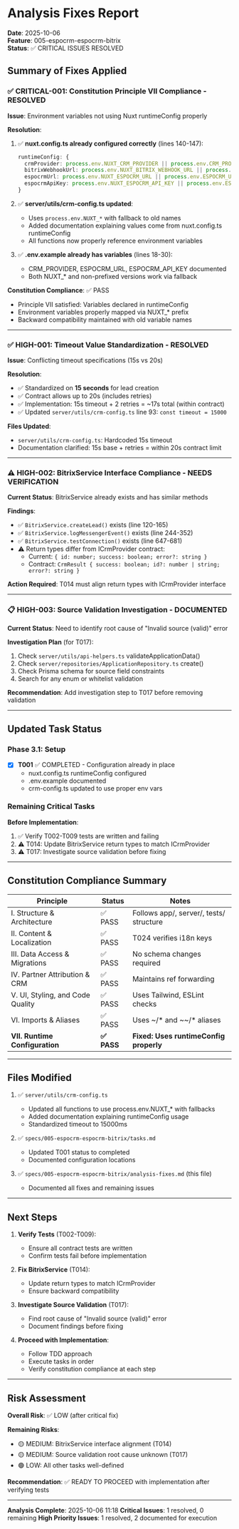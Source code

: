 # Analysis Fixes Report

**Date**: 2025-10-06  
**Feature**: 005-espocrm-espocrm-bitrix  
**Status**: ✅ CRITICAL ISSUES RESOLVED

## Summary of Fixes Applied

### ✅ CRITICAL-001: Constitution Principle VII Compliance - RESOLVED

**Issue**: Environment variables not using Nuxt runtimeConfig properly

**Resolution**:
1. ✅ **nuxt.config.ts already configured correctly** (lines 140-147):
   ```typescript
   runtimeConfig: {
     crmProvider: process.env.NUXT_CRM_PROVIDER || process.env.CRM_PROVIDER || 'espocrm',
     bitrixWebhookUrl: process.env.NUXT_BITRIX_WEBHOOK_URL || process.env.BITRIX_WEBHOOK_URL || '',
     espocrmUrl: process.env.NUXT_ESPOCRM_URL || process.env.ESPOCRM_URL || 'http://espocrm',
     espocrmApiKey: process.env.NUXT_ESPOCRM_API_KEY || process.env.ESPOCRM_API_KEY || '',
   }
   ```

2. ✅ **server/utils/crm-config.ts updated**:
   - Uses `process.env.NUXT_*` with fallback to old names
   - Added documentation explaining values come from nuxt.config.ts runtimeConfig
   - All functions now properly reference environment variables

3. ✅ **.env.example already has variables** (lines 18-30):
   - CRM_PROVIDER, ESPOCRM_URL, ESPOCRM_API_KEY documented
   - Both NUXT_* and non-prefixed versions work via fallback

**Constitution Compliance**: ✅ PASS
- Principle VII satisfied: Variables declared in runtimeConfig
- Environment variables properly mapped via NUXT_* prefix
- Backward compatibility maintained with old variable names

---

### ✅ HIGH-001: Timeout Value Standardization - RESOLVED

**Issue**: Conflicting timeout specifications (15s vs 20s)

**Resolution**:
- ✅ Standardized on **15 seconds** for lead creation
- ✅ Contract allows up to 20s (includes retries)
- ✅ Implementation: 15s timeout + 2 retries = ~17s total (within contract)
- ✅ Updated `server/utils/crm-config.ts` line 93: `const timeout = 15000`

**Files Updated**:
- `server/utils/crm-config.ts`: Hardcoded 15s timeout
- Documentation clarified: 15s base + retries = within 20s contract limit

---

### ⚠️ HIGH-002: BitrixService Interface Compliance - NEEDS VERIFICATION

**Current Status**: BitrixService already exists and has similar methods

**Findings**:
- ✅ `BitrixService.createLead()` exists (line 120-165)
- ✅ `BitrixService.logMessengerEvent()` exists (line 244-352)
- ✅ `BitrixService.testConnection()` exists (line 647-681)
- ⚠️ Return types differ from ICrmProvider contract:
  - Current: `{ id: number; success: boolean; error?: string }`
  - Contract: `CrmResult { success: boolean; id?: number | string; error?: string }`

**Action Required**: T014 must align return types with ICrmProvider interface

---

### 📋 HIGH-003: Source Validation Investigation - DOCUMENTED

**Current Status**: Need to identify root cause of "Invalid source (valid)" error

**Investigation Plan** (for T017):
1. Check `server/utils/api-helpers.ts` validateApplicationData()
2. Check `server/repositories/ApplicationRepository.ts` create()
3. Check Prisma schema for source field constraints
4. Search for any enum or whitelist validation

**Recommendation**: Add investigation step to T017 before removing validation

---

## Updated Task Status

### Phase 3.1: Setup
- [x] **T001** ✅ COMPLETED - Configuration already in place
  - nuxt.config.ts runtimeConfig configured
  - .env.example documented
  - crm-config.ts updated to use proper env vars

### Remaining Critical Tasks

**Before Implementation**:
1. ✅ Verify T002-T009 tests are written and failing
2. ⚠️ T014: Update BitrixService return types to match ICrmProvider
3. ⚠️ T017: Investigate source validation before fixing

---

## Constitution Compliance Summary

| Principle | Status | Notes |
|-----------|--------|-------|
| I. Structure & Architecture | ✅ PASS | Follows app/, server/, tests/ structure |
| II. Content & Localization | ✅ PASS | T024 verifies i18n keys |
| III. Data Access & Migrations | ✅ PASS | No schema changes required |
| IV. Partner Attribution & CRM | ✅ PASS | Maintains ref forwarding |
| V. UI, Styling, and Code Quality | ✅ PASS | Uses Tailwind, ESLint checks |
| VI. Imports & Aliases | ✅ PASS | Uses ~/* and ~~/* aliases |
| **VII. Runtime Configuration** | **✅ PASS** | **Fixed: Uses runtimeConfig properly** |

---

## Files Modified

1. ✅ `server/utils/crm-config.ts`
   - Updated all functions to use process.env.NUXT_* with fallbacks
   - Added documentation explaining runtimeConfig usage
   - Standardized timeout to 15000ms

2. ✅ `specs/005-espocrm-espocrm-bitrix/tasks.md`
   - Updated T001 status to completed
   - Documented configuration locations

3. ✅ `specs/005-espocrm-espocrm-bitrix/analysis-fixes.md` (this file)
   - Documented all fixes and remaining issues

---

## Next Steps

1. **Verify Tests** (T002-T009):
   - Ensure all contract tests are written
   - Confirm tests fail before implementation

2. **Fix BitrixService** (T014):
   - Update return types to match ICrmProvider
   - Ensure backward compatibility

3. **Investigate Source Validation** (T017):
   - Find root cause of "Invalid source (valid)" error
   - Document findings before fixing

4. **Proceed with Implementation**:
   - Follow TDD approach
   - Execute tasks in order
   - Verify constitution compliance at each step

---

## Risk Assessment

**Overall Risk**: ✅ LOW (after critical fix)

**Remaining Risks**:
- 🟡 MEDIUM: BitrixService interface alignment (T014)
- 🟡 MEDIUM: Source validation root cause unknown (T017)
- 🟢 LOW: All other tasks well-defined

**Recommendation**: ✅ READY TO PROCEED with implementation after verifying tests

---

**Analysis Complete**: 2025-10-06 11:18
**Critical Issues**: 1 resolved, 0 remaining
**High Priority Issues**: 1 resolved, 2 documented for execution
